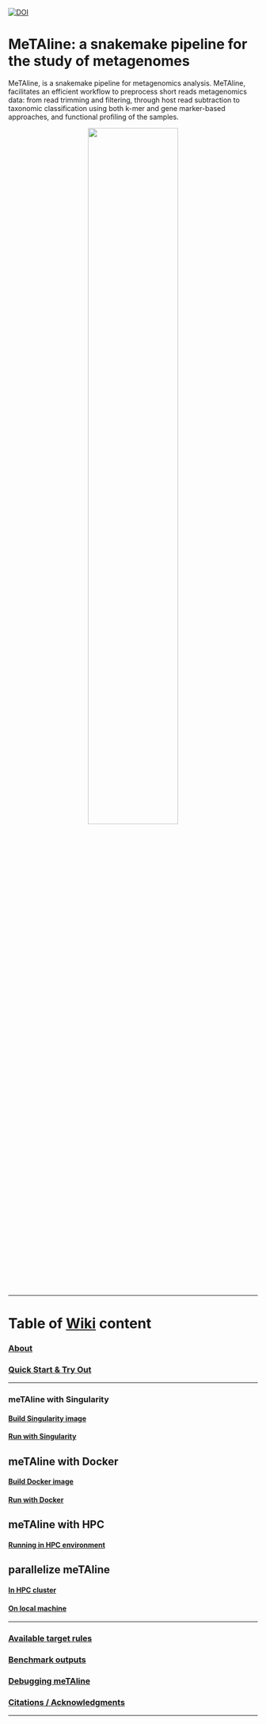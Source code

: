 [![DOI](https://zenodo.org/badge/431438117.svg)](https://zenodo.org/badge/latestdoi/431438117)

# MeTAline: a snakemake pipeline for the study of metagenomes <a id="metaline" />

MeTAline, is a snakemake pipeline for metagenomics analysis. MeTAline, facilitates an efficient workflow to preprocess short reads metagenomics data: from read trimming and filtering, through host read subtraction to taxonomic classification using both k-mer and gene marker-based approaches, and functional profiling of the samples.

<div align="center">
  <img src="https://github.com/user-attachments/assets/1c248a72-625f-480a-97ad-9022714a3dbc" width="60%" height="60%">
</div>

---

# Table of [Wiki](https://github.com/Gabaldonlab/meTAline/wiki/) content
### [About](https://github.com/Gabaldonlab/meTAline/wiki/MeTAline)
### [Quick Start & Try Out](https://github.com/Gabaldonlab/meTAline/wiki/Quick-Start-&-Try‐Out)

---

### meTAline with Singularity
#### [Build Singularity image](https://github.com/Gabaldonlab/meTAline/wiki/Build-meTAline-singularity-image)
#### [Run with Singularity](https://github.com/Gabaldonlab/meTAline/wiki/Run-meTAline-with-singularity)

## meTAline with Docker
#### [Build Docker image](https://github.com/Gabaldonlab/meTAline/wiki/Build-meTAline-docker-image)
#### [Run with Docker](https://github.com/Gabaldonlab/meTAline/wiki/Run-meTAline-with-docker)

## meTAline with HPC
#### [Running in HPC environment ](https://github.com/Gabaldonlab/meTAline/wiki/Run-meTAline-in-HPC-environment)

## parallelize meTAline
#### [In HPC cluster](https://github.com/Gabaldonlab/meTAline/wiki/Parallelize-meTAline-in-HPC-environment)
#### [On local machine](https://github.com/Gabaldonlab/meTAline/wiki/Parallelize-meTAline-on-local-machine)

---

### [Available target rules](https://github.com/Gabaldonlab/meTAline/wiki/Available-target-rules)
### [Benchmark outputs](https://github.com/Gabaldonlab/meTAline/wiki/Benchmark-outputs)
### [Debugging meTAline](https://github.com/Gabaldonlab/meTAline/wiki/Debugging-meTAline)
### [Citations / Acknowledgments](https://github.com/Gabaldonlab/meTAline/wiki/Citations---Acknowledgments)

---
